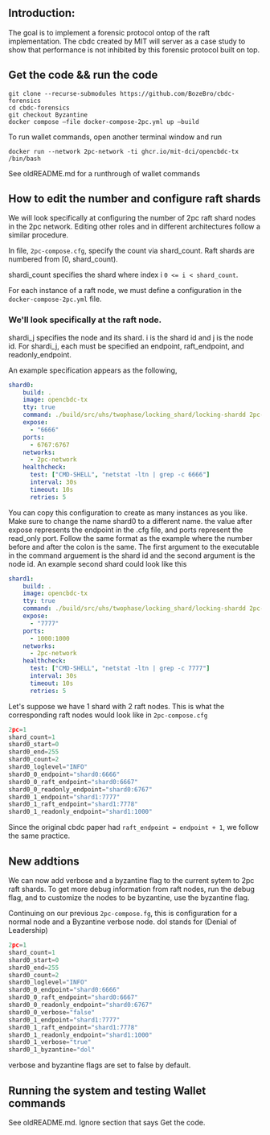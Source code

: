 ## Introduction:
The goal is to implement a forensic protocol ontop of the raft implementation. The cbdc created by MIT will server as a case study to show that performance is not inhibited by this forensic protocol built on top.

## Get the code && run the code
```terminal
git clone --recurse-submodules https://github.com/BozeBro/cbdc-forensics
cd cbdc-forensics
git checkout Byzantine
docker compose –file docker-compose-2pc.yml up –build
```
To run wallet commands, open another terminal window and run
```terminal
docker run --network 2pc-network -ti ghcr.io/mit-dci/opencbdc-tx /bin/bash
```
See oldREADME.md for a runthrough of wallet commands
## How to edit the number and configure raft shards
We will look specifically at configuring the number of 2pc raft shard nodes in the 2pc network. Editing other roles and in different architectures follow a similar procedure.

In file, `2pc-compose.cfg`, specify the count via shard_count. Raft shards are numbered from [0, shard_count).

shardi_count specifies the shard where index i `0 <= i < shard_count`.

For each instance of a raft node, we must define a configuration in the `docker-compose-2pc.yml` file. 


### We'll look specifically at the raft node.

shardi_j specifies the node and its shard. i is the shard id and j is the node id. 
For shardi_j, each must be specified an endpoint, raft_endpoint, and readonly_endpoint. 

An example specification appears as the following, 
```yml
shard0:
    build: .
    image: opencbdc-tx
    tty: true
    command: ./build/src/uhs/twophase/locking_shard/locking-shardd 2pc-compose.cfg 0 0
    expose:
      - "6666"
    ports:
      - 6767:6767
    networks:
      - 2pc-network
    healthcheck:
      test: ["CMD-SHELL", "netstat -ltn | grep -c 6666"]
      interval: 30s
      timeout: 10s
      retries: 5
```
You can copy this configuration to create as many instances as you like. Make sure to change the name shard0 to a different name.
the value after expose represents the endpoint in the .cfg file, and ports represent the read_only port. Follow the same format as the example where the number before and after the colon is the same. 
The first argument to the executable in the command arguement is the shard id and the second argument is the node id.
An example second shard could look like this
```yml
shard1:
    build: .
    image: opencbdc-tx
    tty: true
    command: ./build/src/uhs/twophase/locking_shard/locking-shardd 2pc-compose.cfg 0 1
    expose:
      - "7777"
    ports:
      - 1000:1000
    networks:
      - 2pc-network
    healthcheck:
      test: ["CMD-SHELL", "netstat -ltn | grep -c 7777"]
      interval: 30s
      timeout: 10s
      retries: 5
```
Let's suppose we have 1 shard with 2 raft nodes. This is what the corresponding raft nodes would look like in `2pc-compose.cfg` 
```cpp
2pc=1
shard_count=1
shard0_start=0
shard0_end=255
shard0_count=2
shard0_loglevel="INFO"
shard0_0_endpoint="shard0:6666"
shard0_0_raft_endpoint="shard0:6667"
shard0_0_readonly_endpoint="shard0:6767"
shard0_1_endpoint="shard1:7777"
shard0_1_raft_endpoint="shard1:7778"
shard0_1_readonly_endpoint="shard1:1000"
```
Since the original cbdc paper had `raft_endpoint = endpoint + 1`, we follow the same practice.
## New addtions
We can now add verbose and a byzantine flag to the current sytem to 2pc raft shards. 
To get more debug information from raft nodes, run the debug flag, and to customize the nodes to be byzantine, use the byzantine flag.


Continuing on our previous `2pc-compose.fg`, this is configuration for a normal node and a Byzantine verbose node.
dol stands for (Denial of Leadership)

```cpp
2pc=1
shard_count=1
shard0_start=0
shard0_end=255
shard0_count=2
shard0_loglevel="INFO"
shard0_0_endpoint="shard0:6666"
shard0_0_raft_endpoint="shard0:6667"
shard0_0_readonly_endpoint="shard0:6767"
shard0_0_verbose="false"
shard0_1_endpoint="shard1:7777"
shard0_1_raft_endpoint="shard1:7778"
shard0_1_readonly_endpoint="shard1:1000"
shard0_1_verbose="true"
shard0_1_byzantine="dol"
```
verbose and byzantine flags are set to false by default. 

## Running the system and testing Wallet commands
See oldREADME.md. Ignore section that says Get the code.
